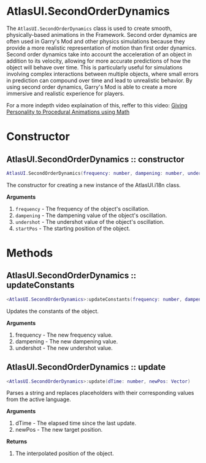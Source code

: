 # AtlasUI.SecondOrderDynamics

The `AtlasUI.SecondOrderDynamics` class is used to create smooth, physically-based animations in the Framework. Second order dynamics are often used in Garry's Mod and other physics simulations because they provide a more realistic representation of motion than first order dynamics. Second order dynamics take into account the acceleration of an object in addition to its velocity, allowing for more accurate predictions of how the object will behave over time. This is particularly useful for simulations involving complex interactions between multiple objects, where small errors in prediction can compound over time and lead to unrealistic behavior. By using second order dynamics, Garry's Mod is able to create a more immersive and realistic experience for players.

For a more indepth video explaination of this, reffer to this video: [Giving Personality to Procedural Animations using Math](https://youtu.be/KPoeNZZ6H4s)

# Constructor

## AtlasUI.SecondOrderDynamics :: constructor

```lua
AtlasUI.SecondOrderDynamics(frequency: number, dampening: number, undershot: number, startPos: Vector)
```

The constructor for creating a new instance of the AtlasUI.i18n class.

**Arguments**

1. `frequency` - The frequency of the object's oscillation.
2. `dampening` - The dampening value of the object's oscillation.
3. `undershot` - The undershot value of the object's oscillation.
4. `startPos` - The starting position of the object.

# Methods

## AtlasUI.SecondOrderDynamics :: updateConstants

```lua
<AtlasUI.SecondOrderDynamics>:updateConstants(frequency: number, dampening: number, undershot: number)
```

Updates the constants of the object.

**Arguments**

1. frequency - The new frequency value.
2. dampening - The new dampening value.
3. undershot - The new undershot value.

## AtlasUI.SecondOrderDynamics :: update

```lua
<AtlasUI.SecondOrderDynamics>:update(dTime: number, newPos: Vector)
```

Parses a string and replaces placeholders with their corresponding values from the active language.

**Arguments**

1. dTime - The elapsed time since the last update.
2. newPos - The new target position.

**Returns**

1. The interpolated position of the object.